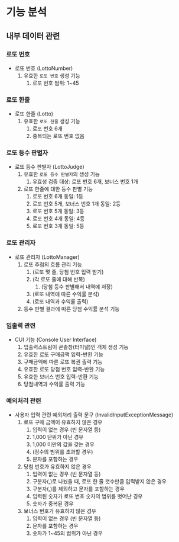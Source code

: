 # 기능 분석

## 내부 데이터 관련

### 로또 번호

- 로또 번호 (LottoNumber)
    1. 유효한 `로또 번호` 생성 기능
        1. 로또 번호 범위: 1~45

### 로또 한줄

- 로또 한줄 (Lotto)
    1. 유효한 `로또 한줄` 생성 기능
        1. 로또 번호 6개
        2. 중복되는 로또 번호 없음

### 로또 등수 판별자

- 로또 등수 판별자 (LottoJudge)
    1. 유효한 `로또 등수 판별자`의 생성 기능
        1. 유효성 검증 대상: 로또 번호 6개, 보너스 번호 1개
    3. 로또 한줄에 대한 등수 판별 기능
        1. 로또 번호 6개 동일: 1등
        2. 로또 번호 5개, 보너스 번호 1개 동일: 2등
        3. 로또 번호 5개 동일: 3등
        4. 로또 번호 4개 동일: 4등
        5. 로또 번호 3개 동일: 5등

### 로또 관리자

- 로또 관리자 (LottoManager)
    1. 로또 추첨의 흐름 관리 기능
        1. (로또 몇 줄, 당첨 번호 입력 받기)
        2. (각 로또 줄에 대해 반복)
            1. (당첨 등수 판별해서 내역에 저장)
        3. (로또 내역에 따른 수익률 분석)
        4. (로또 내역과 수익률 출력)
    2. 등수 판별 결과에 따른 당첨 수익률 분석 기능

### 입출력 관련

- CUI 기능 (Console User Interface)
    1. 입출력스트림이 콘솔창(터미널)인 객체 생성 기능
    2. 유효한 로또 구매금액 입력-반환 기능
    3. 구매금액에 따른 로또 복권 출력 기능
    4. 유효한 로또 당첨 번호 입력-반환 기능
    5. 유효한 보너스 번호 입력-반환 기능
    6. 당첨내역과 수익률 출력 기능

### 예외처리 관련

- 사용자 입력 관련 예외처리 출력 문구 (InvalidInputExceptionMessage)
    1. 로또 구매 금액이 유효하지 않은 경우
        1. 입력이 없는 경우 (빈 문자열 등)
        2. 1,000 단위가 아닌 경우
        3. 1,000 미만의 값을 갖는 경우
        4. (정수의 범위를 초과할 경우)
        5. 문자를 포함하는 경우
    2. 당첨 번호가 유효하지 않은 경우
        1. 입력이 없는 경우 (빈 문자열 등)
        2. 구분자(,)로 나눴을 때, 로또 한 줄 갯수만큼 입력받지 않은 경우
        3. 구분자(,)를 제외하고 문자를 포함하는 경우
        4. 입력된 숫자가 로또 번호 숫자의 범위를 벗어난 경우
        5. 숫자가 중복된 경우
    3. 보너스 번호가 유효하지 않은 경우
        1. 입력이 없는 경우 (빈 문자열 등)
        2. 문자를 포함하는 경우
        3. 숫자가 1~45의 범위가 아닌 경우